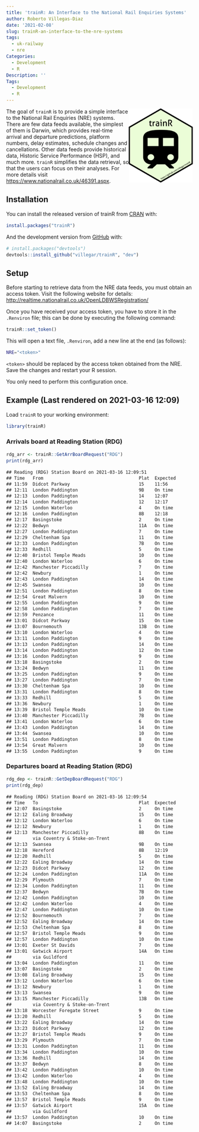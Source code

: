 ```yaml
---
title: 'trainR: An Interface to the National Rail Enquiries Systems'
author: Roberto Villegas-Diaz
date: '2021-02-08'
slug: trainR-an-interface-to-the-nre-systems
tags:
  - uk-railway
  - nre
Categories:
  - Development
  - R
Description: ''
Tags:
  - Development
  - R
---
```


<img src="https://raw.githubusercontent.com/villegar/trainR/main/inst/images/logo.png" alt="logo" align="right" height=200px/>

The goal of `trainR` is to provide a simple interface to the 
National Rail Enquiries (NRE) systems. There are few data feeds 
available, the simplest of them is Darwin, which provides real-time 
arrival and departure predictions, platform numbers, delay estimates, 
schedule changes and cancellations. Other data feeds provide historical 
data, Historic Service Performance (HSP), and much more. `trainR` 
simplifies the data retrieval, so that the users can focus on their 
analyses. For more details visit 
https://www.nationalrail.co.uk/46391.aspx.

## Installation

You can install the released version of trainR from [CRAN](https://CRAN.R-project.org) with:

``` r
install.packages("trainR")
```

And the development version from [GitHub](https://github.com/) with:

``` r
# install.packages("devtools")
devtools::install_github("villegar/trainR", "dev")
```

## Setup
Before starting to retrieve data from the NRE data feeds, you must obtain an access token. 
Visit the following website for details: http://realtime.nationalrail.co.uk/OpenLDBWSRegistration/

Once you have received your access token, you have to store it in the `.Renviron` file; this can be 
done by executing the following command:


```r
trainR::set_token()
```

This will open a text file, `.Renviron`, add a new line at the end (as follows):

```bash
NRE="<token>"
```

`<token>` should be replaced by the access token obtained from the NRE. Save the changes and restart 
your R session.

You only need to perform this configuration once.

## Example (Last rendered on 2021-03-16 12:09)

Load `trainR` to your working environment:

```r
library(trainR)
```

### Arrivals board at Reading Station (RDG)


```r
rdg_arr <- trainR::GetArrBoardRequest("RDG")
print(rdg_arr)
```

```
## Reading (RDG) Station Board on 2021-03-16 12:09:51
## Time   From                                    Plat  Expected
## 11:59  Didcot Parkway                          15    11:56
## 12:11  London Paddington                       9B    On time
## 12:13  London Paddington                       14    12:07
## 12:14  London Paddington                       12    12:17
## 12:15  London Waterloo                         4     On time
## 12:16  London Paddington                       8B    12:18
## 12:17  Basingstoke                             2     On time
## 12:22  Bedwyn                                  11A   On time
## 12:27  London Paddington                       7     On time
## 12:29  Cheltenham Spa                          11    On time
## 12:33  London Paddington                       7B    On time
## 12:33  Redhill                                 5     On time
## 12:40  Bristol Temple Meads                    10    On time
## 12:40  London Waterloo                         6     On time
## 12:42  Manchester Piccadilly                   7     On time
## 12:42  Newbury                                 1     On time
## 12:43  London Paddington                       14    On time
## 12:45  Swansea                                 10    On time
## 12:51  London Paddington                       8     On time
## 12:54  Great Malvern                           10    On time
## 12:55  London Paddington                       9     On time
## 12:58  London Paddington                       7     On time
## 12:59  Penzance                                11    On time
## 13:01  Didcot Parkway                          15    On time
## 13:07  Bournemouth                             13B   On time
## 13:10  London Waterloo                         4     On time
## 13:11  London Paddington                       9     On time
## 13:13  London Paddington                       14    On time
## 13:14  London Paddington                       12    On time
## 13:16  London Paddington                       9     On time
## 13:18  Basingstoke                             2     On time
## 13:24  Bedwyn                                  11    On time
## 13:25  London Paddington                       9     On time
## 13:27  London Paddington                       7     On time
## 13:30  Cheltenham Spa                          10    On time
## 13:31  London Paddington                       8     On time
## 13:33  Redhill                                 5     On time
## 13:36  Newbury                                 1     On time
## 13:39  Bristol Temple Meads                    10    On time
## 13:40  Manchester Piccadilly                   7B    On time
## 13:41  London Waterloo                         6     On time
## 13:43  London Paddington                       14    On time
## 13:44  Swansea                                 10    On time
## 13:51  London Paddington                       8     On time
## 13:54  Great Malvern                           10    On time
## 13:55  London Paddington                       9     On time
```

### Departures board at Reading Station (RDG)


```r
rdg_dep <- trainR::GetDepBoardRequest("RDG")
print(rdg_dep)
```

```
## Reading (RDG) Station Board on 2021-03-16 12:09:54
## Time   To                                      Plat  Expected
## 12:07  Basingstoke                             2     On time
## 12:12  Ealing Broadway                         15    On time
## 12:12  London Waterloo                         6     On time
## 12:12  Newbury                                 1     On time
## 12:13  Manchester Piccadilly                   8B    On time
##        via Coventry & Stoke-on-Trent           
## 12:13  Swansea                                 9B    On time
## 12:18  Hereford                                8B    12:19
## 12:20  Redhill                                 5     On time
## 12:22  Ealing Broadway                         14    On time
## 12:23  Didcot Parkway                          12    On time
## 12:24  London Paddington                       11A   On time
## 12:29  Plymouth                                7     On time
## 12:34  London Paddington                       11    On time
## 12:37  Bedwyn                                  7B    On time
## 12:42  London Paddington                       10    On time
## 12:42  London Waterloo                         4     On time
## 12:47  London Paddington                       10    On time
## 12:52  Bournemouth                             7     On time
## 12:52  Ealing Broadway                         14    On time
## 12:53  Cheltenham Spa                          8     On time
## 12:57  Bristol Temple Meads                    9     On time
## 12:57  London Paddington                       10    On time
## 13:01  Exeter St Davids                        7     On time
## 13:01  Gatwick Airport                         14A   On time
##        via Guildford                           
## 13:04  London Paddington                       11    On time
## 13:07  Basingstoke                             2     On time
## 13:08  Ealing Broadway                         15    On time
## 13:12  London Waterloo                         6     On time
## 13:12  Newbury                                 1     On time
## 13:13  Swansea                                 9     On time
## 13:15  Manchester Piccadilly                   13B   On time
##        via Coventry & Stoke-on-Trent           
## 13:18  Worcester Foregate Street               9     On time
## 13:20  Redhill                                 5     On time
## 13:22  Ealing Broadway                         14    On time
## 13:23  Didcot Parkway                          12    On time
## 13:27  Bristol Temple Meads                    9     On time
## 13:29  Plymouth                                7     On time
## 13:31  London Paddington                       11    On time
## 13:34  London Paddington                       10    On time
## 13:36  Redhill                                 14    On time
## 13:37  Bedwyn                                  8     On time
## 13:42  London Paddington                       10    On time
## 13:42  London Waterloo                         4     On time
## 13:48  London Paddington                       10    On time
## 13:52  Ealing Broadway                         14    On time
## 13:53  Cheltenham Spa                          8     On time
## 13:57  Bristol Temple Meads                    9     On time
## 13:57  Gatwick Airport                         15A   On time
##        via Guildford                           
## 13:57  London Paddington                       10    On time
## 14:07  Basingstoke                             2     On time
```
